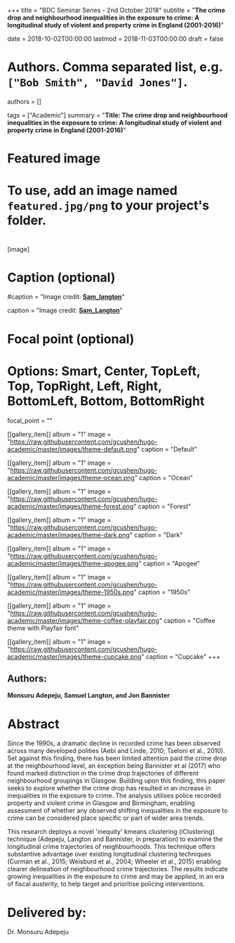 +++
title = "BDC Seminar Series - 2nd October 2018"
subtitle = "**The crime drop and neighbourhood inequalities in the exposure to crime: A longitudinal study of violent and property crime in England (2001-2016)**"

date = 2018-10-02T00:00:00
lastmod = 2018-11-03T00:00:00
draft = false

# Authors. Comma separated list, e.g. `["Bob Smith", "David Jones"]`.
authors = []

tags = ["Academic"]
summary = "**Title: The crime drop and neighbourhood inequalities in the exposure to crime: A longitudinal study of violent and property crime in England (2001-2016)**"

# Featured image
# To use, add an image named `featured.jpg/png` to your project's folder. 

# 
 [image]
   # Caption (optional)
   #caption = "Image credit: [**Sam_langton**](https://unsplash.com/photos/CpkOjOcXdUY)"
 
 caption = "Image credit: [**Sam_Langton**](https://github.com/geoMADE/mons_Website/blob/master/content/post/getting-started/featured.jpg)"
 
  # Focal point (optional)
  # Options: Smart, Center, TopLeft, Top, TopRight, Left, Right, BottomLeft, Bottom, BottomRight
  focal_point = ""

[[gallery_item]]
album = "1"
image = "https://raw.githubusercontent.com/gcushen/hugo-academic/master/images/theme-default.png"
caption = "Default"

[[gallery_item]]
album = "1"
image = "https://raw.githubusercontent.com/gcushen/hugo-academic/master/images/theme-ocean.png"
caption = "Ocean"

[[gallery_item]]
album = "1"
image = "https://raw.githubusercontent.com/gcushen/hugo-academic/master/images/theme-forest.png"
caption = "Forest"

[[gallery_item]]
album = "1"
image = "https://raw.githubusercontent.com/gcushen/hugo-academic/master/images/theme-dark.png"
caption = "Dark"

[[gallery_item]]
album = "1"
image = "https://raw.githubusercontent.com/gcushen/hugo-academic/master/images/theme-apogee.png"
caption = "Apogee"

[[gallery_item]]
album = "1"
image = "https://raw.githubusercontent.com/gcushen/hugo-academic/master/images/theme-1950s.png"
caption = "1950s"

[[gallery_item]]
album = "1"
image = "https://raw.githubusercontent.com/gcushen/hugo-academic/master/images/theme-coffee-playfair.png"
caption = "Coffee theme with Playfair font"

[[gallery_item]]
album = "1"
image = "https://raw.githubusercontent.com/gcushen/hugo-academic/master/images/theme-cupcake.png"
caption = "Cupcake"
+++

## **Authors:**
**Monsuru Adepeju, Samuel Langton, and Jon Bannister**

# Abstract 

Since the 1990s, a dramatic decline in recorded crime has been observed across many developed polities (Aebi and Linde, 2010; Tseloni et al., 2010). Set against this finding, there has been limited attention paid the crime drop at the neighbourhood level, an exception being Bannister et al (2017) who found marked distinction in the crime drop trajectories of different neighbourhood groupings in Glasgow. Building upon this finding, this paper seeks to explore whether the crime drop has resulted in an increase in inequalities in the exposure to crime. The analysis utilises police recorded property and violent crime in Glasgow and Birmingham, enabling assessment of whether any observed shifting inequalities in the exposure to crime can be considered place specific or part of wider area trends.

This research deploys a novel 'inequity' kmeans clustering (iClustering) technique (Adepeju, Langton and Bannister, in preparation) to examine the longitudinal crime trajectories of neighbourhoods. This technique offers substantive advantage over existing longitudinal clustering techniques (Curman et al., 2015; Weisburd et al., 2004; Wheeler et al., 2015) enabling clearer delineation of neighbourhood crime trajectories. The results indicate growing inequalities in the exposure to crime and may be applied, in an era of fiscal austerity, to help target and prioritise policing interventions.


# Delivered by:
Dr. Monsuru Adepeju







